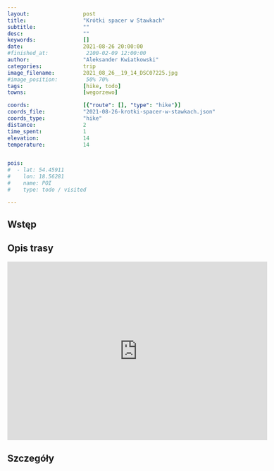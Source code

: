 ```yaml
---
layout:                 post
title:                  "Krótki spacer w Stawkach"
subtitle:               ""
desc:                   ""
keywords:               []
date:                   2021-08-26 20:00:00
#finished_at:            2100-02-09 12:00:00
author:                 "Aleksander Kwiatkowski"
categories:             trip
image_filename:         2021_08_26__19_14_DSC07225.jpg
#image_position:         50% 70%
tags:                   [hike, todo]
towns:                  [wegorzewo]

coords:                 [{"route": [], "type": "hike"}]
coords_file:            "2021-08-26-krotki-spacer-w-stawkach.json"
coords_type:            "hike"
distance:               2
time_spent:             1
elevation:              14
temperature:            14


pois:
#  - lat: 54.45911
#    lon: 18.56281
#    name: POI
#    type: todo / visited

---
```



## Wstęp

## Opis trasy

<iframe height='405' width='590' frameborder='0' allowtransparency='true' scrolling='no' src='https://www.strava.com/activities/5862896457/embed/04c533a8a6e92c965e82aaa46a414915ae72e822'></iframe>

## Szczegóły
